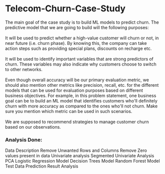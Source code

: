 # Telecom-Churn-Case-Study
The main goal of the case study is to build ML models to predict churn. The predictive model that we are going to build will the following purposes:<br>
<br>
It will be used to predict whether a high-value customer will churn or not, in near future (i.e. churn phase). By knowing this, the company can take action steps such as providing special plans, discounts on recharge etc.<br>
<br>
It will be used to identify important variables that are strong predictors of churn. These variables may also indicate why customers choose to switch to other networks.<br>
<br>
Even though overall accuracy will be our primary evaluation metric, we should also mention other metrics like precision, recall, etc. for the different models that can be used for evaluation purposes based on different business objectives. For example, in this problem statement, one business goal can be to build an ML model that identifies customers who'll definitely churn with more accuracy as compared to the ones who'll not churn. Make sure you mention which metric can be used in such scenarios.<br>
<br>
We are supposed to recommend strategies to manage customer churn based on our observations.

### Analysis Done:
Data Description
Remove Unwanted Rows and Columns
Remove Zero values present in data
Univariate analysis
Segmented Univariate Analysis
PCA
Logistic Regression Model
Decision Trees Model
Random Forest Model
Test Data Prediction
Result Analysis
